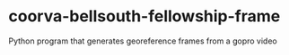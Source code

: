 # coorva-bellsouth-fellowship-frame
Python program that generates georeference frames from a gopro video
